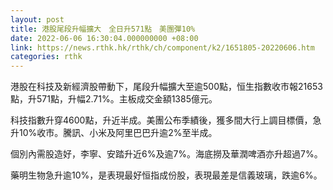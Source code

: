 ```yaml
---
layout: post
title: 港股尾段升幅擴大　全日升571點　美團彈10%
date: 2022-06-06 16:30:04.000000000 +08:00
link: https://news.rthk.hk/rthk/ch/component/k2/1651805-20220606.htm
categories: rthk
---
```


港股在科技及新經濟股帶動下，尾段升幅擴大至逾500點，恒生指數收市報21653點，升571點，升幅2.71%。主板成交金額1385億元。

科技指數升穿4600點，升近半成。美團公布季績後，獲多間大行上調目標價，急升10%收市。騰訊、小米及阿里巴巴升逾2%至半成。

個別內需股造好，李寧、安踏升近6%及逾7%。海底撈及華潤啤酒亦升超過7%。

藥明生物急升逾10%，是表現最好恒指成份股，表現最差是信義玻璃，跌逾6%。
